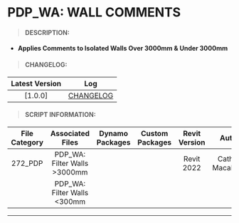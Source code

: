 # PDP_WA: WALL COMMENTS

> #### DESCRIPTION: 
- **Applies Comments to Isolated Walls Over 3000mm & Under 3000mm**

> #### CHANGELOG:

| Latest Version | Log |
| :-------: | :----: | 
|[1.0.0] | [CHANGELOG](/_pdp/changelog/PDP_WA_Comments.md) |

> #### SCRIPT INFORMATION: 

| File Category| Associated Files | Dynamo Packages | Custom Packages | Revit Version | Author | Reviewed By |
| :-------: | :----: | :---: | :---: | :---: | :---: | :---: | 
| 272_PDP | PDP_WA: Filter Walls >3000mm |  | |  Revit 2022 | Cathrine Macabuhay | |
|         | PDP_WA: Filter Walls <300mm  |  |
----------------------------------------------------------------
<!-- > #### SCRIPT: 
<img src="/_images/pdp/PDP_WA_Comments.png">
----------------------------------------------------------------

> #### DEMO: 

<video width="1280" height="720" controls>
 <source src="/_demo/PDP/PDP_WA_ScriptDynamoPlayer.mp4" type="video/mp4">
</video>

#### INSTRUCTIONS: 

**PDP Wall Scripts are to be used in Dynamo Player by order:**

      - 01: [01] Run Walls Filter >3000mm
      - 02: [00] Run Wall Comments [Set Comment]
      - 03: [02] Run Walls Filter <3000mm
      - 04: [00] Run Wall Comments [Set Comment]
------------------------------------------------------------------
Open Dynamo Player 
- *01: Open Dynamo Player & Open PDP Scripts File Path Location*

01. Isolate Walls Above 3000mm
- *01: Open Edit Inputs [Isolate Walls Above 3000mm]*
- *02: Select View To Filter from Drop Down and Run*

02. Assign Wall Comments for Walls Above 3000mm
- *01: Open Edit Inputs [Wall Comment]*
- *02: Input Comment into Text Box*

03. Isolate Walls Below 3000mm
- *01: Open Edit Inputs [Isolate Walls Below 3000mm]*
- *02: Select View To Filter from Drop Down and Run*

04. Assign Wall Comments for Walls Below 3000mm
- *01: Open Edit Inputs [Wall Comment]*
- *02: Input Comment into Text Box*
------------------------------------------------------------------
<img src="/_images/pdp/PDPPlayer.png" 
     width="550" 
     height="400" /> -->
